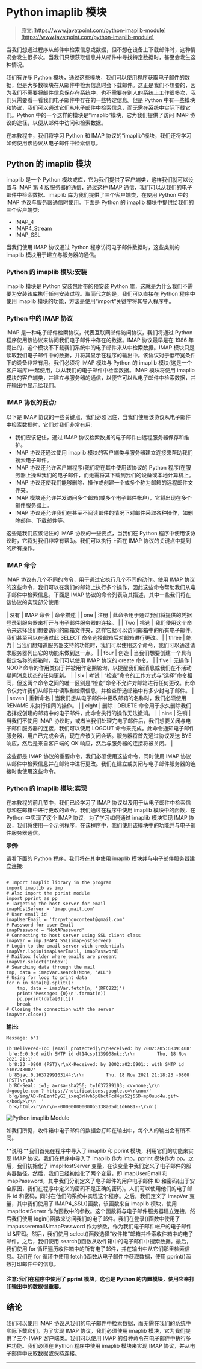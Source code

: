 # Python imaplib 模块

> 原文:[https://www.javatpoint.com/python-imaplib-module](https://www.javatpoint.com/python-imaplib-module)

当我们想通过程序从邮件中检索信息或数据，但不想在设备上下载邮件时，这种情况会发生很多次。当我们只想获取信息并从邮件中寻找特定数据时，甚至会发生这种情况。

我们有许多 Python 模块，通过这些模块，我们可以使用程序获取电子邮件的数据，但是大多数模块在从邮件中检索信息时会下载邮件。这正是我们不想要的，因为我们不需要将邮件信息保存在系统中，也不需要在别人的系统上工作很多次，我们只需要看一看我们电子邮件中存在的一些特定信息。但是 Python 中有一些模块和协议，我们可以通过它们从电子邮件中检索信息，而无需在系统中实际下载它们。Python 中的一个这样的模块是“imaplib”模块，它为我们提供了访问 IMAP 协议的途径，以便从邮件中访问和检索数据。

在本教程中，我们将学习 Python 和 IMAP 协议的“imaplib”模块，我们还将学习如何使用该协议从电子邮件中检索信息。

## Python 的 imaplib 模块

imaplib 是一个 Python 模块或库，它为我们提供了客户端类，这样我们就可以设置与 IMAP 第 4 版服务器的通信，通过这种 IMAP 通信，我们可以从我们的电子邮件中检索数据。imaplib 库为我们提供了三个客户端类，在使用 Python 中的 IMAP 协议与服务器通信时使用。下面是 Python 的 imaplib 模块中提供给我们的三个客户端类:

*   IMAP_4
*   IMAP4_Stream
*   IMAP_SSL

当我们使用 IMAP 协议通过 Python 程序访问电子邮件数据时，这些类别的 imaplib 模块用于建立与服务器的通信。

### Python 的 imaplib 模块:安装

imaplib 模块是 Python 安装包附带的预安装 Python 库，这就是为什么我们不需要为安装该库执行任何安装过程。取而代之的是，我们可以直接在 Python 程序中使用 imaplib 模块的功能，方法是使用“import”关键字将其导入程序中。

### Python 中的 IMAP 协议

IMAP 是一种电子邮件检索协议，代表互联网邮件访问协议，我们将通过 Python 程序使用该协议来访问我们电子邮件中存在的数据。IMAP 协议最早是在 1986 年提出的，这个模块不下载我们系统中的电子邮件来从中检索数据。IMAP 模块只是读取我们电子邮件中的数据，并将其显示在程序的输出中。该协议对于低带宽条件下的设备非常有用。我们必须将 IMAP 模块与 Python 的 imaplib 模块(这是一个客户端库)一起使用，以从我们的电子邮件中检索数据。IMAP 模块将使用 imaplib 模块的客户端类，并建立与服务器的通信，以便它可以从电子邮件中检索数据，并在输出中显示给我们。

### IMAP 协议的要点:

以下是 IMAP 协议的一些关键点，我们必须记住，当我们使用该协议从电子邮件中检索数据时，它们对我们非常有用:

*   我们应该记住，通过 IMAP 协议检索数据的电子邮件由远程服务器保存和维护。
*   IMAP 协议还通过使用 imaplib 模块的客户端类与服务器建立连接来帮助我们搜索电子邮件。
*   IMAP 协议还允许客户端程序(我们将在其中使用该协议的 Python 程序)在服务器上操纵我们的电子邮件，而无需将其下载到我们的设备或本地计算机上。
*   IMAP 协议还使我们能够删除、操作或创建一个或多个称为邮箱的远程邮件文件夹。
*   IMAP 模块还允许并发访问多个邮箱(或多个电子邮件帐户)，它将出现在多个邮件服务器上。
*   IMAP 协议还允许我们在甚至不阅读邮件的情况下对邮件采取各种操作，如删除邮件、下载邮件等。

这些是我们应该记住的 IMAP 协议的一些要点，当我们在 Python 程序中使用该协议时，它将对我们非常有帮助。我们可以执行上面在 IMAP 协议的关键点中提到的所有操作。

### IMAP 命令

IMAP 协议有几个不同的命令，用于通过它执行几个不同的动作。使用 IMAP 协议的这些命令，我们可以在我们的邮箱上执行多个操作，因此这些命令帮助我们从电子邮件中检索信息。下面是 IMAP 协议的命令列表及其描述，其中一些我们将在该协议的实现部分使用:

| 没有 | IMAP 命令 | 命令描述 |
| one | 注册 | 此命令用于通过我们将提供的凭据登录到服务器来打开与电子邮件服务器的连接。 |
| Two | 挑选 | 我们使用这个命令来选择我们想要访问的邮箱文件夹，这样它就可以访问邮箱中的所有电子邮件。我们甚至可以在通过此 SELECT 命令选择邮箱后对邮箱进行更改。 |
| three | 能力 | 当我们想知道服务器支持的功能时，我们可以使用这个命令，我们可以通过请求服务器列出它的功能来做到这一点。 |
| four | 创造 | 当我们想要创建一个具有指定名称的邮箱时，我们可以使用 IMAP 协议的 create 命令。 |
| five | 无操作 | NOOP 命令的作用类似于并被用作定期轮询，以提醒我们新消息或我们在不活动期间消息状态的任何更新。 |
| six | 考试 | “检查”命令的工作方式与“选择”命令相同，但这两个命令之间的唯一区别是“检查”命令不允许对邮箱进行任何更改。此命令仅允许我们从邮件中读取和检索信息，并检查所选邮箱中有多少封电子邮件。 |
| seven | 重新命名 | 当我们想从电子邮件中更改邮箱的名称时，我们必须使用 RENAME 来执行相同的操作。 |
| eight | 删除 | DELETE 命令用于永久删除我们选择或创建的邮箱中的电子邮件，此命令执行的操作无法撤消。 |
| nine | 注销 | 当我们不使用 IMAP 协议时，或者当我们处理完电子邮件后，我们想要关闭与电子邮件服务器的连接，我们可以使用 LOGOUT 命令来完成。此命令通知电子邮件服务器，用户已完成会话，现在应该关闭会话。服务器将首先通过协议发送 BYE 响应，然后是来自客户端的 OK 响应，然后与服务器的连接将被关闭。 |

这些都是 IMAP 协议的重要命令。我们必须使用这些命令，同时使用 IMAP 协议从邮件中检索信息并在邮箱中进行更改。我们在建立或关闭与电子邮件服务器的连接时也使用这些命令。

### Python 的 imaplib 模块:实现

在本教程的前几节中，我们已经学习了 IMAP 协议以及用于从电子邮件中检索信息和在邮箱中进行更改的命令。我们通过在程序中使用 imaplib 模块中的函数，在 Python 中实现了这个 IMAP 协议。为了学习如何通过 imaplib 模块实现 IMAP 协议，我们将使用一个示例程序，在该程序中，我们使用该模块中的功能并与电子邮件服务器通信。

**示例:**

请看下面的 Python 程序，我们将在其中使用 imaplib 模块并与电子邮件服务器建立连接:

```

# Import imaplib library in the program
import imaplib as imp
# Also import the pprint module
import pprint as pp
# Targeting the host server for email
imapHostServer = 'imap.gmail.com'
# User email id
imapUserEmail = 'forpythoncontent@gmail.com'
# Password for user Email
imapPassword = 'NotAPassword'
# Connecting to host server using SSL client class
imapVar = imp.IMAP4_SSL(imapHostServer)
# Login to the email server with credentials
imapVar.login(imapUserEmail, imapPassword)
# Mailbox folder where emails are present
imapVar.select('Inbox')
# Searching data through the mail
tmp, data = imapVar.search(None, 'ALL')
# Using for loop to print data
for n in data[0].split():
	tmp, data = imapVar.fetch(n, '(RFC822)')
	print('Message: {0}\n'.format(n))
	pp.pprint(data[0][1])
	break
# Closing the connection with the server
imapVar.close()

```

**输出:**

```
Message: b'1'

(b'Delivered-To: [email protected]\r\nReceived: by 2002:a05:6839:408'
 b'e:0:0:0:0 with SMTP id dt14csp1139908nkc;\r\n        Thu, 18 Nov 2021 21:1'
 b'8:23 -0800 (PST)\r\nX-Received: by 2002:a02:6901:: with SMTP id e1mr248002'
 b'85jac.0.1637299103144;\r\n        Thu, 18 Nov 2021 21:18:23 -0800 (PST)\r\nA'
 b'RC-Seal: i=1; a=rsa-sha256; t=1637299103; cv=none;\r\n        d=google.com'? https://notifications.google.c=\r\nom/'
 b'g/img/AD-FnEznfDyGI_ixnq3rHvh5p8bctFcd4ga52j55D-mp0uud4w.gif></body>\r\n  '
 b'</html>\r\n\r\n--000000000000b5138a05d11d6681--\r\n')

```

![Python imaplib Module](img/1f66c2c1fc03ae74ae76f443f91cae4c.png)

如我们所见，收件箱中电子邮件的数据会打印在输出中，每个人的输出会有所不同。

**说明:**我们首先在程序中导入了 imaplib 和 pprint 模块，利用它们的功能来实现 IMAP 协议。我们在程序中导入了 imaplib 作为 imp，pprint 模块作为 pp。之后，我们初始化了 imapHostServer 变量，在该变量中我们定义了电子邮件的服务器路径。然后，我们已经初始化了两个变量，即 imapUserEmail 和 imapPassword，其中我们分别定义了电子邮件的用户电子邮件 ID 和密码(出于安全原因，我们在程序中定义的密码不是正确的密码)。人们可以使用他们的电子邮件 id 和密码，同时在他们的系统中实现这个程序。之后，我们定义了 imapVar 变量，其中我们使用了 IMAP4_SSL()函数，该函数来自 imaplib 模块，使用 imapHostServer 作为函数中的参数。这个函数将与电子邮件服务器建立连接，然后我们使用 login()函数来访问我们的电子邮件。我们在登录()函数中使用了 imapusseremail&imapPassword 作为参数，作为我们电子邮件帐户的电子邮件 Id &密码。然后，我们使用 select()函数选择“收件箱”邮箱并检索收件箱中的电子邮件。之后，我们使用 search()函数从收件箱中的电子邮件中搜索数据。最后，我们使用 for 循环遍历收件箱中的所有电子邮件，并在输出中从它们那里检索信息。我们在 for 循环中使用 fetch()函数从电子邮件中获取数据，使用 pprint()函数打印邮件中的信息。

#### 注意:我们在程序中使用了 pprint 模块，这也是 Python 的内置模块，使用它来打印输出中的数据很重要。

## 结论

我们可以使用 IMAP 协议从我们的电子邮件中检索数据，而无需在我们的系统中实际下载它们。为了实现 IMAP 协议，我们必须使用 imaplib 模块，它为我们提供了三个 IMAP 客户端类。我们可以使用 IMAP 的各种命令在电子邮件中执行多种功能。我们必须在 Python 程序中使用 imaplib 模块来实现 IMAP 协议，并从电子邮件中获取数据或保持连接。

* * *